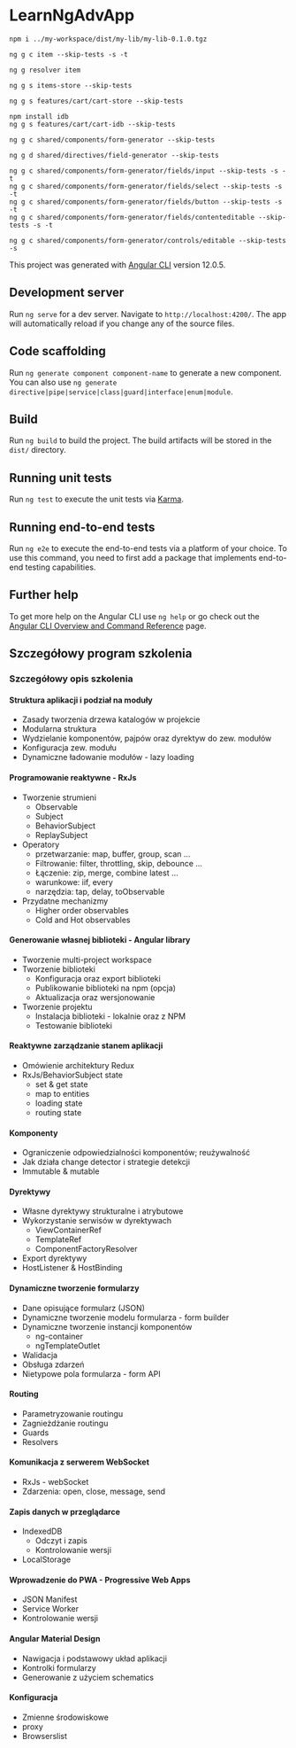 # LearnNgAdvApp

    npm i ../my-workspace/dist/my-lib/my-lib-0.1.0.tgz

    ng g c item --skip-tests -s -t

    ng g resolver item

    ng g s items-store --skip-tests

    ng g s features/cart/cart-store --skip-tests

    npm install idb
    ng g s features/cart/cart-idb --skip-tests

    ng g c shared/components/form-generator --skip-tests

    ng g d shared/directives/field-generator --skip-tests

    ng g c shared/components/form-generator/fields/input --skip-tests -s -t
    ng g c shared/components/form-generator/fields/select --skip-tests -s -t
    ng g c shared/components/form-generator/fields/button --skip-tests -s -t
    ng g c shared/components/form-generator/fields/contenteditable --skip-tests -s -t

    ng g c shared/components/form-generator/controls/editable --skip-tests -s

This project was generated with [Angular CLI](https://github.com/angular/angular-cli) version 12.0.5.

## Development server

Run `ng serve` for a dev server. Navigate to `http://localhost:4200/`. The app will automatically reload if you change any of the source files.

## Code scaffolding

Run `ng generate component component-name` to generate a new component. You can also use `ng generate directive|pipe|service|class|guard|interface|enum|module`.

## Build

Run `ng build` to build the project. The build artifacts will be stored in the `dist/` directory.

## Running unit tests

Run `ng test` to execute the unit tests via [Karma](https://karma-runner.github.io).

## Running end-to-end tests

Run `ng e2e` to execute the end-to-end tests via a platform of your choice. To use this command, you need to first add a package that implements end-to-end testing capabilities.

## Further help

To get more help on the Angular CLI use `ng help` or go check out the [Angular CLI Overview and Command Reference](https://angular.io/cli) page.


## Szczegółowy program szkolenia
### Szczegółowy opis szkolenia

#### Struktura aplikacji i podział na moduły
- Zasady tworzenia drzewa katalogów w projekcie
- Modularna struktura
- Wydzielanie komponentów, pajpów oraz dyrektyw do zew. modułów
- Konfiguracja zew. modułu
- Dynamiczne ładowanie modułów - lazy loading

#### Programowanie reaktywne - RxJs
- Tworzenie strumieni
  - Observable
  - Subject
  - BehaviorSubject
  - ReplaySubject
- Operatory
  - przetwarzanie: map, buffer, group, scan ...
  - Filtrowanie: filter, throttling, skip, debounce ...
  - Łączenie: zip, merge, combine latest …
  - warunkowe: iif, every
  - narzędzia: tap, delay, toObservable
- Przydatne mechanizmy
  - Higher order observables
  - Cold and Hot observables

#### Generowanie własnej biblioteki - Angular library
- Tworzenie multi-project workspace
- Tworzenie biblioteki
  - Konfiguracja oraz export biblioteki
  - Publikowanie biblioteki na npm (opcja)
  - Aktualizacja oraz wersjonowanie
- Tworzenie projektu
  - Instalacja biblioteki - lokalnie oraz z NPM
  - Testowanie biblioteki

#### Reaktywne zarządzanie stanem aplikacji
- Omówienie architektury Redux
- RxJs/BehaviorSubject state
  - set & get state
  - map to entities
  - loading state
  - routing state

#### Komponenty
- Ograniczenie odpowiedzialności komponentów; reużywalność
- Jak działa change detector i strategie detekcji
- Immutable & mutable

#### Dyrektywy
- Własne dyrektywy strukturalne i atrybutowe
- Wykorzystanie serwisów w dyrektywach
  - ViewContainerRef
  - TemplateRef
  - ComponentFactoryResolver
- Export dyrektywy
- HostListener & HostBinding

#### Dynamiczne tworzenie formularzy
- Dane opisujące formularz (JSON)
- Dynamiczne tworzenie modelu formularza - form builder
- Dynamiczne tworzenie instancji komponentów
  - ng-container
  - ngTemplateOutlet
- Walidacja
- Obsługa zdarzeń
- Nietypowe pola formularza - form API

#### Routing
- Parametryzowanie routingu
- Zagnieżdżanie routingu
- Guards
- Resolvers

#### Komunikacja z serwerem WebSocket
- RxJs - webSocket
- Zdarzenia: open, close, message, send

#### Zapis danych w przeglądarce
- IndexedDB
  - Odczyt i zapis
  - Kontrolowanie wersji
- LocalStorage

#### Wprowadzenie do PWA - Progressive Web Apps
- JSON Manifest
- Service Worker
- Kontrolowanie wersji

#### Angular Material Design
- Nawigacja i podstawowy układ aplikacji
- Kontrolki formularzy
- Generowanie z użyciem schematics

#### Konfiguracja
- Zmienne środowiskowe
- proxy
- Browserslist

